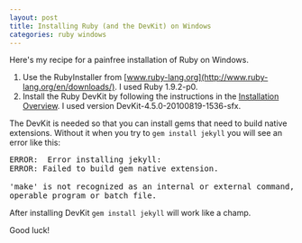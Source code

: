 ```yaml
---
layout: post
title: Installing Ruby (and the DevKit) on Windows
categories: ruby windows
---
```


Here's my recipe for a painfree installation of Ruby on Windows.

1. Use the RubyInstaller from [www.ruby-lang.org](http://www.ruby-lang.org/en/downloads/).
   I used Ruby 1.9.2-p0.
2. Install the Ruby DevKit by following the instructions in the [Installation Overview](https://github.com/oneclick/rubyinstaller/wiki/development-kit).
   I used version DevKit-4.5.0-20100819-1536-sfx.

The DevKit is needed so that you can install gems that need to build native extensions.
Without it when you try to `gem install jekyll` you will see an error like this:

<pre>
ERROR:  Error installing jekyll:
ERROR: Failed to build gem native extension.

'make' is not recognized as an internal or external command,
operable program or batch file.
</pre>

After installing DevKit `gem install jekyll` will work like a champ.

Good luck!